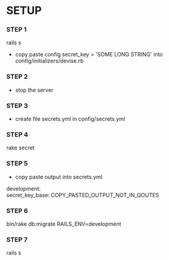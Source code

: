 # SETUP

### STEP 1
rails s

* copy paste config.secret_key = 'SOME LONG STRING' into config/initializers/devise.rb

### STEP 2
* stop the server

### STEP 3
* create file secrets.yml in config/secrets.yml

### STEP 4
rake secret

### STEP 5
* copy paste output into secrets.yml

development: <br />
 secret_key_base: COPY_PASTED_OUTPUT_NOT_IN_QOUTES

### STEP 6
bin/rake db:migrate RAILS_ENV=development

### STEP 7
rails s
